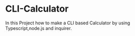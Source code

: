 # CLI-Calculator
In this Project how to make a CLI  based Calculator by using Typescript,node.js and inquirer.
